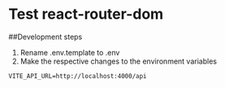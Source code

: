 # Test react-router-dom

##Development steps

1. Rename .env.template to .env
2. Make the respective changes to the environment variables

```
VITE_API_URL=http://localhost:4000/api
```